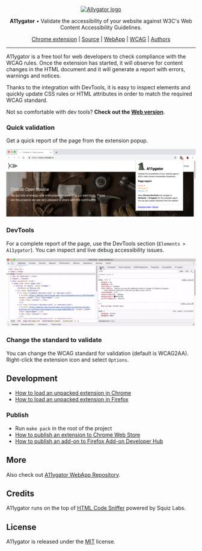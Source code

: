 <p align="center">
    <a href="https://www.chialab.io/p/a11ygator-extension">
        <img alt="Allygator logo" width="144" height="144" src="https://raw.githack.com/chialab/a11ygator-extension/master/logo.svg" />
    </a>
</p>

<p align="center">
  <strong>A11ygator</strong> • Validate the accessibility of your website against W3C's Web Content Accessibility Guidelines.
</p>


<p align="center">
    <a href="https://chrome.google.com/webstore/detail/a11ygator/imfmlpemomjmfncnmkjdeeinbkichaio">Chrome extension</a> |
    <a href="https://github.com/chialab/a11ygator-extension">Source</a> |
    <a href="https://a11ygator.chialab.io">WebApp</a> |
    <a href="https://www.w3.org/WAI/standards-guidelines/wcag/">WCAG</a> |
    <a href="https://www.chialab.it">Authors</a>
</p>

---

A11ygator is a free tool for web developers to check compliance with the WCAG rules. Once the extension has started, it will observe for content changes in the HTML document and it will generate a report with errors, warnings and notices.

Thanks to the integration with DevTools, it is easy to inspect elements and quickly update CSS rules or HTML attributes in order to match the required WCAG standard.

Not so comfortable with dev tools? **Check out the [Web version](http://a11ygator.chialab.io)**.

### Quick validation

Get a quick report of the page from the extension popup.

![Popup example](./store/popup.jpg)

### DevTools

For a complete report of the page, use the DevTools section (`Elements > A11ygator`). You can inspect and live debug accessibility issues.

![Devtools example](./store/inspect.gif)

### Change the standard to validate

You can change the WCAG standard for validation (default is WCAG2AA). Right-click the extension icon and select `Options`.

## Development

* [How to load an unpacked extension in Chrome](https://developer.chrome.com/extensions/getstarted)
* [How to load an unpacked extension in Firefox](https://developer.mozilla.org/en-US/docs/Mozilla/Add-ons/WebExtensions/Temporary_Installation_in_Firefox)

### Publish

* Run `make pack` in the root of the project
* [How to publish an extension to Chrome Web Store](https://developers.chrome.com/webstore/publish)
* [How to publish an add-on to Firefox Add-on Developer Hub](https://developer.mozilla.org/en-US/docs/Mozilla/Add-ons/Distribution/Submitting_an_add-on)

## More

Also check out [A11ygator WebApp Repository](https://github.com/chialab/a11ygator-app).

## Credits

A11ygator runs on the top of [HTML Code Sniffer](https://github.com/squizlabs/HTML_CodeSniffer) powered by Squiz Labs.

## License

A11ygator is released under the [MIT](./LICENSE) license.
